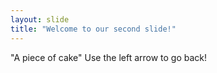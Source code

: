 ```yaml
---
layout: slide
title: "Welcome to our second slide!"
---
```

"A piece of cake"
Use the left arrow to go back!

